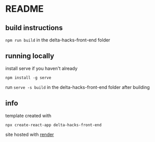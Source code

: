 # README

## build instructions

`npm run build` in the delta-hacks-front-end folder

## running locally

install serve if you haven't already

`npm install -g serve`

run `serve -s build` in the delta-hacks-front-end folder after building

## info

template created with

`npx create-react-app delta-hacks-front-end`

site hosted with [render](render.com)